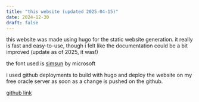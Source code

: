 ```yaml
---
title: "this website (updated 2025-04-15)"
date: 2024-12-30
draft: false
---
```


this website was made using hugo for the static website generation. it really is fast and easy-to-use, though i felt like the documentation could be a bit improved (update as of 2025, it was!)

the font used is [simsun](https://learn.microsoft.com/fr-fr/typography/font-list/simsun) by microsoft

i used github deployments to build with hugo and deploy the website on my free oracle server as soon as a change is pushed on the github.

[github link](https://github.com/walidcavelius/cavelius)

